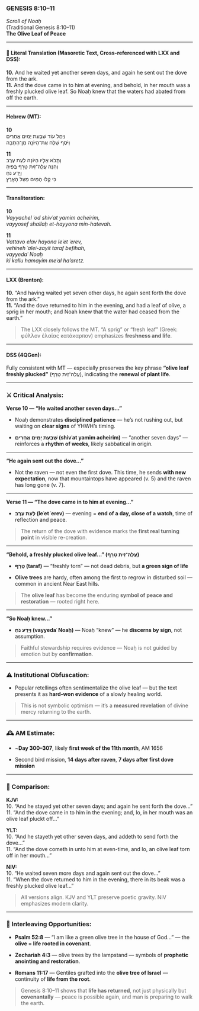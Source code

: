 ### **GENESIS 8:10–11**

_Scroll of Noaḥ_  
(Traditional Genesis 8:10–11)  
**The Olive Leaf of Peace**

---

#### 📜 Literal Translation (Masoretic Text, Cross-referenced with LXX and DSS):

**10.** And he waited yet another seven days, and again he sent out the dove from the ark.  
**11.** And the dove came in to him at evening, and behold, in her mouth was a freshly plucked olive leaf. So Noaḥ knew that the waters had abated from off the earth.

---

#### Hebrew (MT):

**10**  
וַיָּחֶל עוֹד שִׁבְעַת יָמִים אֲחֵרִים  
וַיֹּסֶף שַׁלַּח אֶת־הַיּוֹנָה מִן־הַתֵּבָה

**11**  
וַתָּבֹא אֵלָיו הַיּוֹנָה לְעֵת עֶרֶב  
וְהִנֵּה עֲלֵה־זַיִת טָרָף בְּפִיהָ  
וַיֵּדַע נֹחַ  
כִּי קַלּוּ הַמַּיִם מֵעַל הָאָרֶץ

---

#### Transliteration:

**10**  
_Vayyachel ʿod shivʿat yamim acheirim,  
vayyosef shallaḥ et-hayyona min-hatevah._

**11**  
_Vattavo elav hayona leʿet ʿerev,  
vehineh ʿalei-zayit taraf befihah,  
vayyedaʿ Noaḥ  
ki kallu hamayim meʿal ha’aretz._

---

#### LXX (Brenton):

**10.** “And having waited yet seven other days, he again sent forth the dove from the ark.”  
**11.** “And the dove returned to him in the evening, and had a leaf of olive, a sprig in her mouth; and Noah knew that the water had ceased from the earth.”

> The LXX closely follows the MT. “A sprig” or “fresh leaf” (Greek: φύλλον ἐλαίας κατάκαρπον) emphasizes **freshness and life**.

---

#### DSS (4QGen):

Fully consistent with MT — especially preserves the key phrase **“olive leaf freshly plucked”** (עֲלֵה־זַיִת טָרָף), indicating the **renewal of plant life**.

---

### ⚔️ Critical Analysis:

**Verse 10 — “He waited another seven days…”**

- Noaḥ demonstrates **disciplined patience** — he’s not rushing out, but waiting on **clear signs** of YHWH’s timing.
    
- **שִׁבְעַת יָמִים אֲחֵרִים (shivʿat yamim acheirim)** — “another seven days” — reinforces a **rhythm of weeks**, likely sabbatical in origin.
    

---

**“He again sent out the dove…”**

- Not the raven — not even the first dove. This time, he sends **with new expectation**, now that mountaintops have appeared (v. 5) and the raven has long gone (v. 7).
    

---

**Verse 11 — “The dove came in to him at evening…”**

- **לְעֵת עֶרֶב (leʿet ʿerev)** — evening = **end of a day, close of a watch**, time of reflection and peace.
    

> The return of the dove with evidence marks the **first real turning point** in visible re-creation.

---

**“Behold, a freshly plucked olive leaf…” (עֲלֵה־זַיִת טָרָף)**

- **טָרָף (taraf)** — “freshly torn” — not dead debris, but **a green sign of life**
    
- **Olive trees** are hardy, often among the first to regrow in disturbed soil — common in ancient Near East hills.
    

> The **olive leaf** has become the enduring **symbol of peace and restoration** — rooted right here.

---

**“So Noaḥ knew…”**

- **וַיֵּדַע נֹחַ (vayyedaʿ Noaḥ)** — Noaḥ “knew” — he **discerns by sign**, not assumption.
    

> Faithful stewardship requires evidence — Noaḥ is not guided by emotion but by **confirmation**.

---

### ⚠️ Institutional Obfuscation:

- Popular retellings often sentimentalize the olive leaf — but the text presents it as **hard-won evidence** of a slowly healing world.
    

> This is not symbolic optimism — it’s a **measured revelation** of divine mercy returning to the earth.

---

### 🕰️ AM Estimate:

- ~**Day 300–307**, likely **first week of the 11th month**, AM 1656
    
- Second bird mission, **14 days after raven**, **7 days after first dove mission**
    

---

### 📖 Comparison:

**KJV:**  
10. “And he stayed yet other seven days; and again he sent forth the dove…”  
11. “And the dove came in to him in the evening; and, lo, in her mouth was an olive leaf pluckt off…”

**YLT:**  
10. “And he stayeth yet other seven days, and addeth to send forth the dove…”  
11. “And the dove cometh in unto him at even-time, and lo, an olive leaf torn off in her mouth…”

**NIV:**  
10. “He waited seven more days and again sent out the dove…”  
11. “When the dove returned to him in the evening, there in its beak was a freshly plucked olive leaf…”

> All versions align. KJV and YLT preserve poetic gravity. NIV emphasizes modern clarity.

---

### 🔗 Interleaving Opportunities:

- **Psalm 52:8** — “I am like a green olive tree in the house of God…” — the **olive = life rooted in covenant**.
    
- **Zechariah 4:3** — olive trees by the lampstand — symbols of **prophetic anointing and restoration**.
    
- **Romans 11:17** — Gentiles grafted into the **olive tree of Israel** — continuity of **life from the root**.
    

> Genesis 8:10–11 shows that **life has returned**, not just physically but **covenantally** — peace is possible again, and man is preparing to walk the earth.